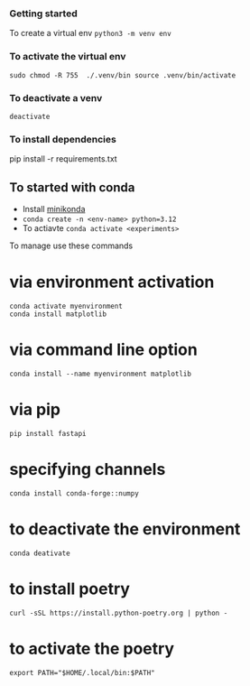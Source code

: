 ### Getting started

To create a virtual env
`python3 -m venv env`

### To activate the virtual env

`sudo chmod -R 755  ./.venv/bin
source .venv/bin/activate`

### To deactivate a venv

`deactivate`

### To install dependencies

pip install -r requirements.txt

## To started with conda

- Install [minikonda](https://docs.anaconda.com/free/miniconda/)
- `conda create -n <env-name> python=3.12`
- To actiavte `conda activate <experiments>`

To manage use these commands

# via environment activation

```
conda activate myenvironment
conda install matplotlib
```

# via command line option

`conda install --name myenvironment matplotlib`

# via pip

`pip install fastapi`

# specifying channels

`conda install conda-forge::numpy`

# to deactivate the environment

`conda deativate `

# to install poetry

`curl -sSL https://install.python-poetry.org | python -`

# to activate the poetry

`export PATH="$HOME/.local/bin:$PATH"`
